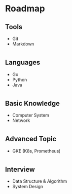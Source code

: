 # Roadmap

## Tools
* Git
* Markdown

# 

## Languages
* Go
* Python
* Java

# 

## Basic Knowledge
* Computer System
* Network

#

## Advanced Topic
* GKE (K8s, Prometheus)

#

## Interview
* Data Structure & Algorithm
* System Design